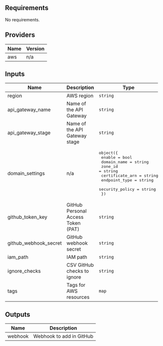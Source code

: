 ## Requirements

No requirements.

## Providers

| Name | Version |
|------|---------|
| aws | n/a |

## Inputs

| Name | Description | Type | Default | Required |
|------|-------------|------|---------|:--------:|
| region | AWS region | `string` | n/a | yes |
| api\_gateway\_name | Name of the API Gateway | `string` | `"all-checks-passed"` | no |
| api\_gateway\_stage | Name of the API Gateway stage | `string` | `"prod"` | no |
| domain\_settings | n/a | <pre>object({<br>    enable          = bool<br>    domain_name     = string<br>    zone_id         = string<br>    certificate_arn = string<br>    endpoint_type   = string<br>    security_policy = string<br>  })</pre> | <pre>{<br>  "certificate_arn": "",<br>  "domain_name": "",<br>  "enable": false,<br>  "endpoint_type": "",<br>  "security_policy": "",<br>  "zone_id": ""<br>}</pre> | no |
| github\_token\_key | GitHub Personal Access Token (PAT) | `string` | `"/infrastructure/github/pat"` | no |
| github\_webhook\_secret | GitHub webhook secret | `string` | `"/infrastructure/github/all-checks-passed/webhook-secret"` | no |
| iam\_path | IAM path | `string` | `"/"` | no |
| ignore\_checks | CSV GitHub checks to ignore | `string` | `""` | no |
| tags | Tags for AWS resources | `map` | `{}` | no |

## Outputs

| Name | Description |
|------|-------------|
| webhook | Webhook to add in GitHub |
